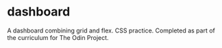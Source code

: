 # dashboard
A  dashboard combining grid and flex. CSS practice. Completed as part of the curriculum for The Odin Project.
